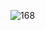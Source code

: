 ![168](https://user-images.githubusercontent.com/117715724/221372649-4ef631bf-6177-4671-9c32-c7dde867fc15.PNG)
